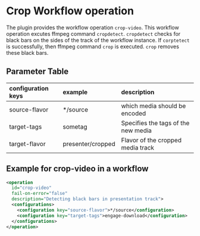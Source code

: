 # Crop Workflow operation

The plugin provides the workflow operation `crop-video`. This workflow operation excutes ffmpeg command `cropdetect`.
`cropdetect` checks for black bars on the sides of the track of the workflow instance. If `corptetect` is successfully,
then ffmpeg command `crop` is executed. `crop` removes these black bars.

## Parameter Table
| configuration keys    | example          | description
| :-------------        | :----------------| :-------------
| source-flavor         | \*/source        | which media should be encoded
| target-tags           | sometag          | Specifies the tags of the new media
| target-flavor         | presenter/cropped| Flavor of the cropped media track

## Example for crop-video in a workflow

```xml
<operation
  id="crop-video"
  fail-on-error="false"
  description="Detecting black bars in presentation track">
  <configurations>
    <configuration key="source-flavor">*/source</configuration>
    <configuration key="target-tags">engage-download</configuration>
  </configurations>
</operation>
```
